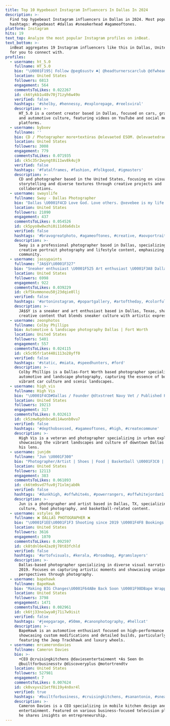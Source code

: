 ```yaml
---
title: Top 10 Hypebeast Instagram Influencers In Dallas In 2024
description: >-
  Find top hypebeast Instagram influencers in Dallas in 2024. Most popular
  hashtags: #hypebeast #dallas #sneakerhead #agameoftones.
platform: Instagram
hits: 19
text_top: Analyze the most popular Instagram profiles on inBeat.
text_bottom: >-
  inBeat aggregates 19 Instagram influencers like this in Dallas, United States
  for you to connect with.
profiles:
  - username: ht_5.0
    fullname: HT_5.0
    bio: "\U0001F195| Follow @peg6sustv ♣️| @headturnerscarclub @dfwheadturners \U0001F40E| 15 S550 6R80 \U0001F4CD| Dallas, TX \U0001F933| Cars, Graffiti & YouTuber ⬇️| 140K+ Views 700+ Subs"
    location: United States
    followers: 6813
    engagement: 564
    commentsToLikes: 0.022267
    id: ck6tykb1u48v70j71zyh6w49o
    verified: false
    hashtags: '#shelby, #hennessy, #explorepage, #reelsviral'
    description: >-
      HT_5.0 is a content creator based in Dallas, focused on cars, graffiti,
      and automotive culture, featuring videos on YouTube and social media
      platforms.
  - username: bybxev
    fullname: ''
    bio: CD / Photographer more+textúras @elevaeted ESOM. @elevaetedradio
    location: United States
    followers: 3008
    engagement: 779
    commentsToLikes: 0.071935
    id: ck5c35r2wyngt0i11wv8k4uj9
    verified: false
    hashtags: '#fatalframes, #fashion, #folkgood, #igmasters'
    description: >-
      CD and photographer based in the United States, focusing on visual
      storytelling and diverse textures through creative projects and
      collaborations.
  - username: swayslife
    fullname: Sway - Dallas Photographer
    bio: "Dallas \U0001F4CD Love God. Love others. @xevebee is my life! ❤\U0001F618"
    location: United States
    followers: 21090
    engagement: 437
    commentsToLikes: 0.054526
    id: ck5pyo8w8wzhi0i11dda6ds1x
    verified: false
    hashtags: '#bravogreatphoto, #agameoftones, #creative, #aovportraits'
    description: >-
      Sway is a professional photographer based in Dallas, specializing in
      creative portrait photography and lifestyle content, emphasizing love and
      community.
  - username: jassypaints
    fullname: "JA$$Y\U0001F327"
    bio: "Sneaker enthusiast \U0001F525 Art enthusiast \U0001F3A8 Dallas Tx \U0001F4CD"
    location: United States
    followers: 6998
    engagement: 922
    commentsToLikes: 0.039229
    id: ckf5kvmmoneu50j23dqie0llj
    verified: false
    hashtags: '#artoninstagram, #popartgallery, #artoftheday, #colorfulart'
    description: >-
      JA$$Y is a sneaker and art enthusiast based in Dallas, Texas, sharing
      creative content that blends sneaker culture with artistic expression.
  - username: zeonphotos
    fullname: Colby Phillips
    bio: Automotive & landscape photography Dallas | Fort Worth
    location: United States
    followers: 5401
    engagement: 557
    commentsToLikes: 0.024115
    id: ck5c95fr1at440i113o28yff0
    verified: false
    hashtags: '#static, #miata, #speedhunters, #ford'
    description: >-
      Colby Phillips is a Dallas-Fort Worth based photographer specializing in
      automotive and landscape photography, capturing the essence of both
      vibrant car culture and scenic landscapes.
  - username: high_vis
    fullname: High Vis
    bio: "\U0001F4CD#Dallas / Founder @dtxstreet Navy Vet / Published Photographer / Designer @tripledgear / @dallasmavsshop TikTok: high_vis / Twitter: highvisdtx"
    location: United States
    followers: 19213
    engagement: 317
    commentsToLikes: 0.032613
    id: ck5zmw0gdnbcw0i14wonb0vu7
    verified: false
    hashtags: '#depthobsessed, #agameoftones, #high, #createcommune'
    description: >-
      High Vis is a veteran and photographer specializing in urban exploration,
      showcasing the vibrant landscapes and culture of downtown Dallas through
      his lens.
  - username: junjdm
    fullname: "Jun \U0001F300"
    bio: "Photographer/Artist | Shoes | Food | Basketball \U0001F3C0 | Dallas, TX | \U0001F339ILYSB | \U0001F4F7Canon1DX Mark ii | JBY\U0001F989\U0001F319 Deuce Fam✌️”You can’t teach experience”"
    location: United States
    followers: 12113
    engagement: 383
    commentsToLikes: 0.061893
    id: ck6tm9svd7fuv0j71xlmjab0k
    verified: false
    hashtags: '#dunkhigh, #offwhite4s, #powerrangers, #offwhitejordan1'
    description: >-
      Jun is a photographer and artist based in Dallas, TX, specializing in shoe
      culture, food photography, and basketball-related content.
  - username: xstyles_00
    fullname: ❌ DALLAS PHOTOGRAPHER ❌
    bio: "\U0001F1EE\U0001F1F3 Shooting since 2019 \U0001F4F8 Bookings Email/ DM for info"
    location: United States
    followers: 3616
    engagement: 1070
    commentsToLikes: 0.092597
    id: ck8tdnl6e42az0j78t83fchld
    verified: false
    hashtags: '#artofvisuals, #kerala, #broadmag, #gramslayers'
    description: >-
      Dallas-based photographer specializing in diverse visual narratives since
      2019. Focuses on capturing artistic moments and showcasing unique
      perspectives through photography.
  - username: bapehawk
    fullname: BapeHawk
    bio: "Making BIG Changes\U0001F64ABe Back Soon \U0001F98DBape Wrapped 2019 Trackhawk\U0001F98D •••••••••••Magnuson 2650••••••••••• Only 23 But I’m Sitting On 24s @forgiato"
    location: United States
    followers: 3798
    engagement: 1471
    commentsToLikes: 0.082961
    id: ck6tj33no1wya0j71i7w9isit
    verified: false
    hashtags: '#jeepgarage, #50mm, #canonphotography, #hellcat'
    description: >-
      BapeHawk is an automotive enthusiast focused on high-performance vehicles,
      showcasing custom modifications and detailed builds, particularly
      featuring the Jeep Trackhawk and luxury wheels.
  - username: mrcamerondavies
    fullname: Cameron Davies
    bio: >-
      •CEO @cruisingkitchens @daviesentertainment •As Seen On
      @builtforbusinesstv @discoveryplus @motortrendtv
    location: United States
    followers: 527981
    engagement: 7
    commentsToLikes: 0.007624
    id: ck0vxyvs21etf0i19y4n0xr4l
    verified: true
    hashtags: '#builtforbusiness, #cruisingkitchens, #sanantonio, #sneakerhead'
    description: >-
      Cameron Davies is a CEO specializing in mobile kitchen design and
      entertainment. Featured on various business-focused television platforms,
      he shares insights on entrepreneurship.
---
```


